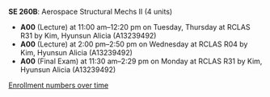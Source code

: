 **SE 260B**: Aerospace Structural Mechs II (4 units)

- **A00** (Lecture) at 11:00 am–12:20 pm on Tuesday, Thursday at RCLAS R31 by Kim, Hyunsun Alicia (A13239492)
- **A00** (Lecture) at 2:00 pm–2:50 pm on Wednesday at RCLAS R04 by Kim, Hyunsun Alicia (A13239492)
- **A00** (Final Exam) at 11:30 am–2:29 pm on Monday at RCLAS R31 by Kim, Hyunsun Alicia (A13239492)

[Enrollment numbers over time](./SE260B.tsv)
